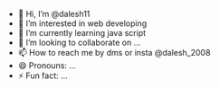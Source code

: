 - 👋 Hi, I’m @dalesh11
- 👀 I’m interested in web developing
- 🌱 I’m currently learning java script
- 💞️ I’m looking to collaborate on ...
- 📫 How to reach me by dms or insta @dalesh_2008
- 😄 Pronouns: ...
- ⚡ Fun fact: ...

<!---
dalesh11/dalesh11 is a ✨ special ✨ repository because its `README.md` (this file) appears on your GitHub profile.
You can click the Preview link to take a look at your changes.
--->
